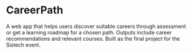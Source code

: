 # CareerPath
A web app that helps users discover suitable careers through assessment or get a learning roadmap for a chosen path. Outputs include career recommendations and relevant courses.  Built as the final project for the Sistech event.
